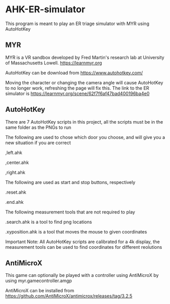 # AHK-ER-simulator
This program is meant to play an ER triage simulator with MYR using AutoHotKey

MYR
--
MYR is a VR sandbox developed by Fred Martin's research lab at University of Massachusetts Lowell. https://learnmyr.org

AutoHotKey can be download from https://www.autohotkey.com/

Moving the character or changing the camera angle will cause AutoHotKey to no longer work, refreshing the page will fix this. The link to the ER simulator is https://learnmyr.org/scene/62f7f6af47bad400196ba4e0

AutoHotKey
--

There are 7 AutoHotKey scripts in this project, all the scripts must be in the same folder as the PNGs to run

The following are used to chose which door you choose, and will give you a new situation if you are correct

,left.ahk

,center.ahk

,right.ahk

The following are used as start and stop buttons, respectively

.reset.ahk

.end.ahk

The following measurement tools that are not required to play

.search.ahk is a tool to find png locations

.xyposition.ahk is a tool that moves the mouse to given coordinates

Important Note: All AutoHotKey scripts are calibrated for a 4k display, the measurement tools can be used to find coordinates for different reolutions

AntiMicroX
--
This game can optionally be played with a controller using AntiMicroX by using myr.gamecontroller.amgp

AntiMicroX can be installed from https://github.com/AntiMicroX/antimicrox/releases/tag/3.2.5
